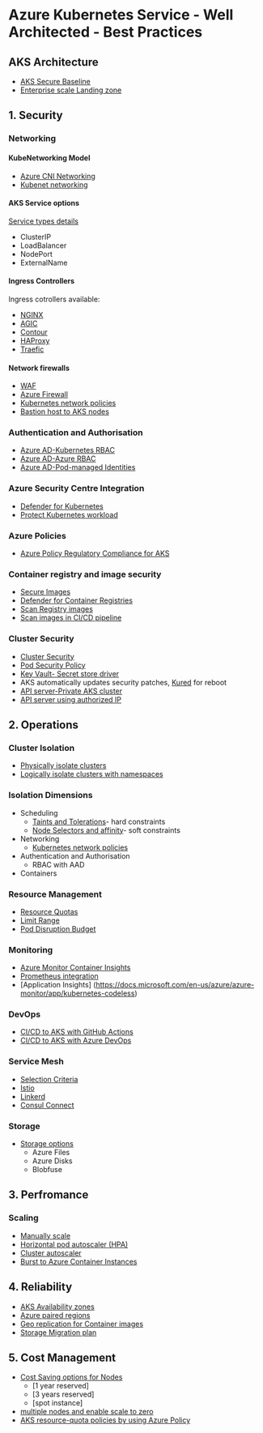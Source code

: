 # Azure Kubernetes Service - Well Architected - Best Practices

## AKS Architecture
- [AKS Secure Baseline](https://github.com/mspnp/aks-secure-baseline)
- [Enterprise scale Landing zone](https://docs.microsoft.com/en-us/azure/cloud-adoption-framework/scenarios/aks/enterprise-scale-landing-zone)

## 1. Security

### Networking
####  KubeNetworking Model
 - [Azure CNI Networking](https://docs.microsoft.com/en-us/azure/aks/configure-kubenet)
 - [Kubenet networking](https://docs.microsoft.com/en-us/azure/aks/configure-azure-cni)

#### AKS Service options
[Service types details](https://docs.microsoft.com/en-us/azure/aks/concepts-network#services)
- ClusterIP
- LoadBalancer
- NodePort
- ExternalName

#### Ingress Controllers
Ingress cotrollers available:
 - [NGINX](https://www.nginx.com/products/nginx-ingress-controller)
 - [AGIC](https://docs.microsoft.com/en-us/azure/application-gateway/ingress-controller-overview)
 - [Contour](https://github.com/projectcontour/contour)
 - [HAProxy](https://www.haproxy.org/)
 - [Traefic](https://github.com/traefik/traefik)

#### Network firewalls
- [WAF](https://docs.microsoft.com/en-us/azure/aks/operator-best-practices-network#secure-traffic-with-a-web-application-firewall-waf)
- [Azure Firewall](https://docs.microsoft.com/en-us/azure/firewall/protect-azure-kubernetes-service)
- [Kubernetes network policies](https://docs.microsoft.com/en-us/azure/aks/operator-best-practices-network#control-traffic-flow-with-network-policies)
- [Bastion host to AKS nodes](https://docs.microsoft.com/en-us/azure/aks/operator-best-practices-network#securely-connect-to-nodes-through-a-bastion-host)

### Authentication and Authorisation
- [Azure AD-Kubernetes RBAC](https://docs.microsoft.com/en-us/azure/aks/operator-best-practices-identity#use-kubernetes-role-based-access-control-kubernetes-rbac)
- [Azure AD-Azure RBAC](https://docs.microsoft.com/en-us/azure/aks/operator-best-practices-identity#use-azure-rbac)
- [Azure AD-Pod-managed Identities](https://docs.microsoft.com/en-us/azure/aks/operator-best-practices-identity#use-pod-managed-identities)

### Azure Security Centre Integration
- [Defender for Kubernetes](https://docs.microsoft.com/en-us/azure/security-center/defender-for-kubernetes-introduction)
- [Protect Kubernetes workload](https://docs.microsoft.com/en-us/azure/security-center/kubernetes-workload-protections#availability)

### Azure Policies
- [Azure Policy Regulatory Compliance for AKS](https://docs.microsoft.com/en-us/azure/aks/security-controls-policy)

### Container registry and image security
- [Secure Images](https://docs.microsoft.com/en-us/azure/aks/operator-best-practices-container-image-management)
- [Defender for Container Registries](https://docs.microsoft.com/en-us/azure/security-center/defender-for-container-registries-introduction)
- [Scan Registry images](https://docs.microsoft.com/en-us/azure/security-center/defender-for-container-registries-usage)
- [Scan images in CI/CD pipeline](https://docs.microsoft.com/en-us/azure/security-center/defender-for-container-registries-cicd)

### Cluster Security
- [Cluster Security](https://docs.microsoft.com/en-us/azure/aks/operator-best-practices-cluster-security)
- [Pod Security Policy](https://docs.microsoft.com/en-us/azure/aks/use-pod-security-policies)
- [Key Vault- Secret store driver](https://docs.microsoft.com/en-us/azure/aks/developer-best-practices-pod-security#limit-credential-exposure) 
- AKS automatically updates security patches, [Kured](https://github.com/weaveworks/kured) for reboot
- [API server-Private AKS cluster](https://docs.microsoft.com/en-us/azure/aks/private-clusters)
- [API server using authorized IP](https://docs.microsoft.com/en-us/azure/aks/api-server-authorized-ip-ranges)


## 2. Operations
### Cluster Isolation
- [Physically isolate clusters](https://docs.microsoft.com/en-us/azure/aks/operator-best-practices-cluster-isolation#physically-isolate-clusters)
- [Logically isolate clusters with namespaces](https://docs.microsoft.com/en-us/azure/aks/operator-best-practices-cluster-isolation#logically-isolate-clusters)
### Isolation Dimensions
- Scheduling
  -  [Taints and Tolerations](https://docs.microsoft.com/en-us/azure/aks/operator-best-practices-advanced-scheduler#provide-dedicated-nodes-using-taints-and-tolerations)- hard constraints
  -  [Node Selectors and affinity](https://docs.microsoft.com/en-us/azure/aks/operator-best-practices-advanced-scheduler#control-pod-scheduling-using-node-selectors-and-affinity)- soft constraints
- Networking
  - [Kubernetes network policies](https://docs.microsoft.com/en-us/azure/aks/operator-best-practices-network#control-traffic-flow-with-network-policies)
- Authentication and Authorisation
  - RBAC with AAD
- Containers

### Resource Management 
- [Resource Quotas](https://docs.microsoft.com/en-us/azure/aks/operator-best-practices-scheduler#enforce-resource-quotas) 
- [Limit Range](https://kubernetes.io/docs/tasks/administer-cluster/manage-resources/memory-default-namespace)
- [Pod Disruption Budget](https://docs.microsoft.com/en-us/azure/aks/operator-best-practices-scheduler#plan-for-availability-using-pod-disruption-budgets)

### Monitoring
- [Azure Monitor Container Insights](https://docs.microsoft.com/en-us/azure/aks/monitor-aks)
- [Prometheus integration](https://docs.microsoft.com/en-us/azure/azure-monitor/containers/container-insights-prometheus-integration)
- [Application Insights] (https://docs.microsoft.com/en-us/azure/azure-monitor/app/kubernetes-codeless)

### DevOps
- [CI/CD to AKS with GitHub Actions](https://docs.microsoft.com/en-us/azure/developer/jenkins/deploy-from-github-to-aks)
- [CI/CD to AKS with Azure DevOps](https://docs.microsoft.com/en-us/azure/devops-project/azure-devops-project-aks?toc=https%3A%2F%2Fdocs.microsoft.com%2Fen-us%2Fazure%2Faks%2Ftoc.json&bc=https%3A%2F%2Fdocs.microsoft.com%2Fen-us%2Fazure%2Fbread%2Ftoc.json)

### Service Mesh
- [Selection Criteria](https://docs.microsoft.com/en-us/azure/aks/servicemesh-about#selection-criteria)
- [Istio](https://istio.io/latest/docs/setup/install/)
- [Linkerd](https://linkerd.io/2.11/getting-started/)
- [Consul Connect](https://learn.hashicorp.com/tutorials/consul/service-mesh-deploy)

### Storage
- [Storage options](https://docs.microsoft.com/en-us/azure/aks/operator-best-practices-storage)
  - Azure Files
  - Azure Disks
  - Blobfuse

## 3. Perfromance
### Scaling
- [Manually scale](https://docs.microsoft.com/en-us/azure/aks/concepts-scale#manually-scale-pods-or-nodes)
- [Horizontal pod autoscaler (HPA)](https://docs.microsoft.com/en-us/azure/aks/concepts-scale#horizontal-pod-autoscaler)
- [Cluster autoscaler](https://docs.microsoft.com/en-us/azure/aks/concepts-scale#cluster-autoscaler)
- [Burst to Azure Container Instances](https://docs.microsoft.com/en-us/azure/aks/concepts-scale#burst-to-azure-container-instances)

## 4. Reliability
- [AKS Availability zones](https://docs.microsoft.com/en-us/azure/aks/availability-zones)
- [Azure paired regions](https://docs.microsoft.com/en-us/azure/best-practices-availability-paired-regions) 
- [Geo replication for Container images](https://docs.microsoft.com/en-us/azure/aks/operator-best-practices-multi-region#enable-geo-replication-for-container-images)
- [Storage Migration plan](https://docs.microsoft.com/en-us/azure/aks/operator-best-practices-multi-region#create-a-storage-migration-plan)

## 5. Cost Management
- [Cost Saving options for Nodes](https://azure.microsoft.com/en-in/pricing/details/kubernetes-service/)
  -  [1 year reserved]
  -  [3 years reserved]
  -  [spot instance]
- [multiple nodes and enable scale to zero](https://docs.microsoft.com/en-us/learn/modules/aks-optimize-compute-costs/2-node-pools)
- [AKS resource-quota policies by using Azure Policy](https://docs.microsoft.com/en-us/learn/modules/aks-optimize-compute-costs/6-resource-quota-azure-policy)
